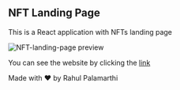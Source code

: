 ## NFT Landing Page

This is a React application with NFTs landing page

![NFT-landing-page preview](https://github.com/Rahul-Palamarthi/nft-landing-page/tree/main/src/assets/images/nft-landing-page-preview.png)

You can see the website by clicking the [link](https://nfts-landing-page.onrender.com "Temperature Converter")

Made with ❤️ by Rahul Palamarthi
